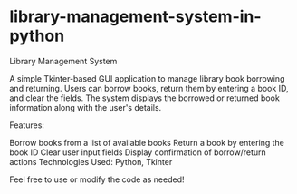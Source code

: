 # library-management-system-in-python
Library Management System

A simple Tkinter-based GUI application to manage library book borrowing and returning. Users can borrow books, return them by entering a book ID, and clear the fields. The system displays the borrowed or returned book information along with the user's details.

Features:

Borrow books from a list of available books
Return a book by entering the book ID
Clear user input fields
Display confirmation of borrow/return actions
Technologies Used: Python, Tkinter

Feel free to use or modify the code as needed!
